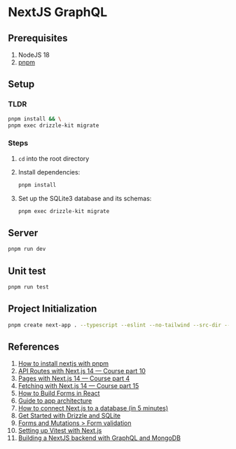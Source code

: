 # NextJS GraphQL

## Prerequisites

1. NodeJS 18
2. [pnpm](https://pnpm.io/installation)

## Setup

### TLDR

```bash
pnpm install && \
pnpm exec drizzle-kit migrate
```

### Steps

1. `cd` into the root directory
2. Install dependencies:

   ```bash
   pnpm install
   ```

3. Set up the SQLite3 database and its schemas:

   ```bash
   pnpm exec drizzle-kit migrate
   ```

## Server

```bash
pnpm run dev
```

## Unit test

```bash
pnpm run test
```

## Project Initialization

```bash
pnpm create next-app . --typescript --eslint --no-tailwind --src-dir --app --import-alias "@/*"
```

## References

1. [How to install nextjs with pnpm](https://medium.com/frontendweb/how-to-install-nextjs-with-pnpm-a958f1b3e9ad)
2. [API Routes with Next.js 14 — Course part 10](https://www.youtube.com/watch?v=gEB3ckYeZF4)
3. [Pages with Next.js 14 — Course part 4](https://www.youtube.com/watch?v=JViNLW_m7uU)
4. [Fetching with Next.js 14 — Course part 15](https://www.youtube.com/watch?v=uR67O6sNjbg)
5. [How to Build Forms in React](https://www.freecodecamp.org/news/how-to-build-forms-in-react/)
6. [Guide to app architecture](https://developer.android.com/topic/architecture)
7. [How to connect Next.js to a database (in 5 minutes)](https://www.youtube.com/watch?v=wTGaoB8EL-4)
8. [Get Started with Drizzle and SQLite](https://orm.drizzle.team/docs/get-started/sqlite-new)
9. [Forms and Mutations > Form validation](https://nextjs.org/docs/pages/building-your-application/data-fetching/forms-and-mutations#form-validation)
10. [Setting up Vitest with Next.js](https://nextjs.org/docs/app/building-your-application/testing/vitest)
11. [Building a NextJS backend with GraphQL and MongoDB](https://medium.com/womenintechnology/building-a-nextjs-backend-with-graphql-and-mongodb-fa6ca1307478 )
